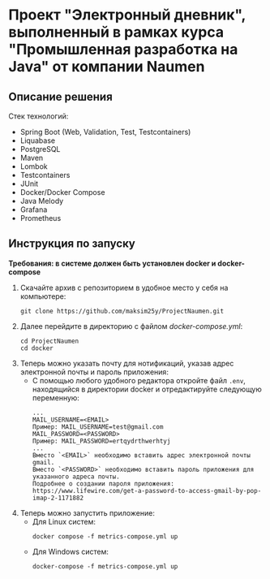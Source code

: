 # Проект "Электронный дневник", выполненный в рамках курса "Промышленная разработка на Java" от компании Naumen
## Описание решения
Стек технологий:
* Spring Boot (Web, Validation, Test, Testcontainers)
* Liquabase
* PostgreSQL
* Maven
* Lombok
* Testcontainers
* JUnit
* Docker/Docker Compose
* Java Melody
* Grafana
* Prometheus
## Инструкция по запуску
**Требования: в системе должен быть установлен docker и docker-compose**

1. Скачайте архив с репозиторием в удобное место у себя на компьютере:
    ```
    git clone https://github.com/maksim25y/ProjectNaumen.git
    ```
2. Далее перейдите в директорию с файлом *docker-compose.yml*:
    ```
    cd ProjectNaumen
    cd docker
    ```
3. Теперь можно указать почту для нотификаций, указав адрес электронной почты и пароль приложения:
   * С помощью любого удобного редактора откройте файл `.env`, находящийся в директории docker
   и отредактируйте следующую переменную:
     ```
     ...
     MAIL_USERNAME=<EMAIL>
     Пример: MAIL_USERNAME=test@gmail.com
     MAIL_PASSWORD=<PASSWORD>
     Пример: MAIL_PASSWORD=ertqydrthwerhtyj
     ...
     Вместо `<EMAIL>` необходимо вставить адрес электронной почты gmail.
     Вместо `<PASSWORD>` необходимо вставить пароль приложения для указанного адреса почты.
     Подробнее о создании пароля приложения: https://www.lifewire.com/get-a-password-to-access-gmail-by-pop-imap-2-1171882
     ```
4. Теперь можно запустить приложение:
    * Для Linux систем:
      ```
      docker compose -f metrics-compose.yml up
      ```
    * Для Windows систем:
      ```
      docker-compose -f metrics-compose.yml up
      ```
